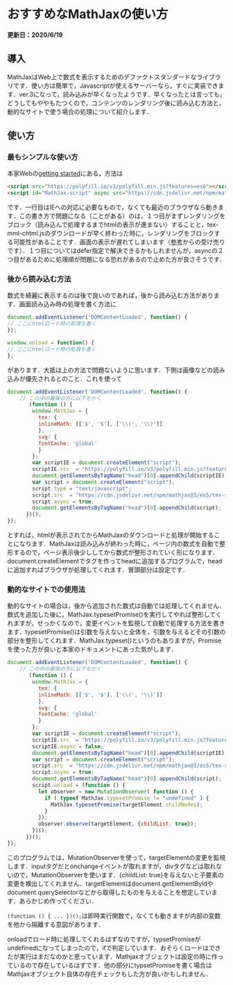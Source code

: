 # おすすめなMathJaxの使い方

**更新日：2020/6/19**

## 導入

MathJaxはWeb上で数式を表示するためのデファクトスタンダードなライブラリです．使い方は簡単で，Javascriptが使えるサーバーなら，すぐに実装できます．ver.3になって，読み込みが早くなったようです．早くなったとは言っても，どうしてもややもたつくので，コンテンツのレンダリング後に読み込む方法と，動的なサイトで使う場合の処理について紹介します．

## 使い方

### 最もシンプルな使い方

本家Webの[getting started](https://www.mathjax.org/#gettingstarted)にある，方法は

```html
<script src="https://polyfill.io/v3/polyfill.min.js?features=es6"></script>
<script id="MathJax-script" async src="https://cdn.jsdelivr.net/npm/mathjax@3/es5/tex-mml-chtml.js"></script>
```

です．一行目はIEへの対応に必要なもので，なくても最近のブラウザなら動きます．この書き方で問題になる（ことがある）のは，１つ目がまずレンダリングをブロック（読み込んで処理するまでhtmlの表示が進まない）することと，tex-mml-chtml.jsのダウンロードが早く終わった時に，レンダリングをブロックする可能性があることです．画面の表示が遅れてしまいます（[参考](https://qiita.com/phanect/items/82c85ea4b8f9c373d684)からの受け売りです）．１つ目についてはdefer指定で解決できるかもしれませんが，asyncの２つ目があるために処理順が問題になる恐れがあるので止めた方が良さそうです．

### 後から読み込む方法

数式を綺麗に表示するのは後で良いのであれば，後から読み込む方法があります．画面読み込み時の処理を書く方法に

```javascript
document.addEventListener('DOMContentLoaded', function() {
// ここにhtmlロード時の処理を書く
});
```

```javascript
window.onload = function() {
// ここにhtmlロード時の処理を書く
};
```

があります．大抵は上の方法で問題ないように思います．下側は画像などの読み込みが優先されるとのこと．これを使って

```javascript
document.addEventListener('DOMContentLoaded', function() {
  	// この中の最後の方に以下をかく
       (function () {
        window.MathJax = {
          tex: {
          inlineMath: [['$', '$'], ['\\(', '\\)']]
          },
          svg: {
          fontCache: 'global'
          }
        };
        var scriptIE = document.createElement("script");
        scriptIE.src  = "https://polyfill.io/v3/polyfill.min.js?features=es6";
        document.getElementsByTagName("head")[0].appendChild(scriptIE);
        var script = document.createElement("script");
        script.type = "text/javascript";
        script.src  = "https://cdn.jsdelivr.net/npm/mathjax@3/es5/tex-svg.js";
        script.async = true;
        document.getElementsByTagName("head")[0].appendChild(script);
      })();
});
```

とすれば，htmlが表示されてからMathJaxのダウンロードと処理が開始することになります．MathJaxは読み込みが終わった時に，ページ内の数式を自動で整形するので，ページ表示後少ししてから数式が整形されていく形になります．document.createElementでタグを作ってheadに追加するプログラムで，headに追加すればブラウザが処理してくれます．冒頭部分は設定です．

### 動的なサイトでの使用法

動的なサイトの場合は，後から追加された数式は自動では処理してくれません．数式を追加した後に，MathJax.typesetPromise()を実行してやれば整形してくれますが，せっかくなので，変更イベントを監視して自動で処理する方法を書きます．typesetPromise()は引数を与えないと全体を，引数を与えるとその引数の部分を整形してくれます．MathJax.typeset()というのもありますが，Promiseを使った方が良いと本家のドキュメントにあった気がします．

```javascript
document.addEventListener('DOMContentLoaded', function() {
  	// この中の最後の方に以下をかく
       (function () {
        window.MathJax = {
          tex: {
          inlineMath: [['$', '$'], ['\\(', '\\)']]
          },
          svg: {
          fontCache: 'global'
          }
        };
        var scriptIE = document.createElement("script");
        scriptIE.src  = "https://polyfill.io/v3/polyfill.min.js?features=es6";
        scriptIE.async = false;
        document.getElementsByTagName("head")[0].appendChild(scriptIE);
        var script = document.createElement("script");
        script.src  = "https://cdn.jsdelivr.net/npm/mathjax@3/es5/tex-svg.js";
        script.async = true;
        document.getElementsByTagName("head")[0].appendChild(script);
        script.onload = (function () {
          let observer = new MutationObserver( function () {
            if ( typeof MathJax.typesetPromise != "undefined" ) {
              MathJax.typesetPromise(targetElement.childNodes);
            }
          });
          observer.observe(targetElement, {childList: true});
        })();
      })();
});
```

このプログラムでは，MutationObserverを使って，targetElementの変更を監視します．inputタグだとonchangeイベントが取れますが，divタグなどは取れないので，MutationObserverを使います．{childList: true}を与えないと子要素の変更を検出してくれません．targetElementはdocument.getElementByIdやdocument.querySelectorなどから取得したものを与えることを想定しています．あらかじめ作ってください．

`(function () { ... })();`は即時実行関数で，なくても動きますが内部の変数を他から隔離する意図があります．

onloadでロード時に処理してくれるはずなのですが，typsetPromiseがundefinedになってしまったので，ifで判定しています．おそらくロードはできたが実行はまだなのかと思っています．Mathjaxオブジェクトは設定の時に作っているので存在しているはずです．他の部分にtypsetPromiseを書く場合はMathjaxオブジェクト自体の存在チェックもした方が良いかもしれません．

